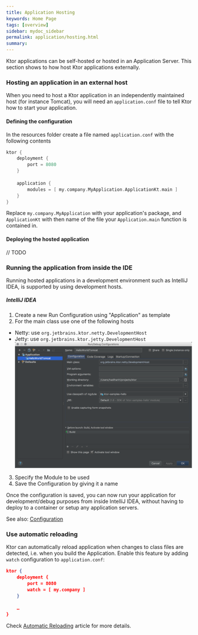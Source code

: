 ```yaml
---
title: Application Hosting
keywords: Home Page
tags: [overview]
sidebar: mydoc_sidebar
permalink: application/hosting.html
summary: 
---
```


Ktor applications can be self-hosted or hosted in an Application Server. This section shows to how host Ktor applications externally.

### Hosting an application in an external host

When you need to host a Ktor application in an independently maintained host (for instance Tomcat), you will need an `application.conf` file
to tell Ktor how to start your application. 

#### Defining the configuration

In the resources folder create a file named `application.conf` with the following contents

```kotlin
ktor {
    deployment {
        port = 8080
    }

    application {
        modules = [ my.company.MyApplication.ApplicationKt.main ]
    }
}
```

Replace `my.company.MyApplication` with your application's package, and `ApplicationKt` with then name of the
file your `Application.main` function is contained in.

#### Deploying the hosted application

// TODO 

### Running the application from inside the IDE

Running hosted applications in a development environment such as IntelliJ IDEA, is supported by using development hosts. 

##### IntelliJ IDEA 

1. Create a new Run Configuration using "Application" as template
2. For the main class use one of the following hosts
  * Netty: use `org.jetbrains.ktor.netty.DevelopmentHost` 
  * Jetty: use `org.jetbrains.ktor.jetty.DevelopmentHost` 
![Main Class](../../images/docs/run-configuration-development-host.png)    
3. Specify the Module to be used
4. Save the Configuration by giving it a name

Once the configuration is saved, you can now run your application for development/debug purposes from inside IntelliJ IDEA, without having to deploy to a container or setup 
any application servers.

See also: [Configuration](configuration)

### Use automatic reloading

Ktor can automatically reload application when changes to class files are detected, i.e. when you build the Application.
Enable this feature by adding `watch` configuration to `application.conf`:

```json
ktor {
    deployment {
        port = 8080
        watch = [ my.company ]
    }

    …
}
```

Check [Automatic Reloading](/application/autoreload) article for more details.
